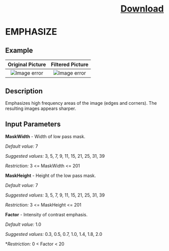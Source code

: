 # <p align="right"><a class="github-button" aria-label="Download ntkme/github-buttons on GitHub" href="https://github.com/Balluff-BVS/halconscripts/raw/master/Filters/Enhacement/enhancement_filters.zip" data-icon="octicon-cloud-download">Download</a></p>

EMPHASIZE
==========

## Example

Original Picture             | Filtered Picture
:-------------------------:|:-------------------------:
![Image error](https://github.com/Balluff-BVS/halconscripts/blob/master/Filters/Enhacement/Emphasize/original.png?raw=true)  |  ![Image error](https://github.com/Balluff-BVS/halconscripts/blob/master/Filters/Enhacement/Emphasize/emphasize.png?raw=true)

Description
----------

Emphasizes high frequency areas of the image (edges and corners). The resulting images appears sharper.

Input Parameters
----------

**MaskWidth** - Width of low pass mask.

*Default value:* 7

*Suggested values:* 3, 5, 7, 9, 11, 15, 21, 25, 31, 39

*Restriction:* 3 <= MaskWidth <= 201

**MaskHeight** - Height of the low pass mask.

 *Default value:* 7
 
*Suggested values:* 3, 5, 7, 9, 11, 15, 21, 25, 31, 39

*Restriction:* 3 <= MaskHeight <= 201

**Factor** - Intensity of contrast emphasis.

 *Default value:* 1.0
 
*Suggested values:* 0.3, 0.5, 0.7, 1.0, 1.4, 1.8, 2.0

**Restriction:* 0 < Factor < 20
